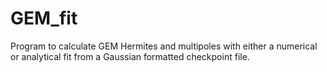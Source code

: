 # GEM_fit
Program to calculate GEM Hermites and multipoles with either a numerical or analytical fit from a Gaussian formatted checkpoint file.
